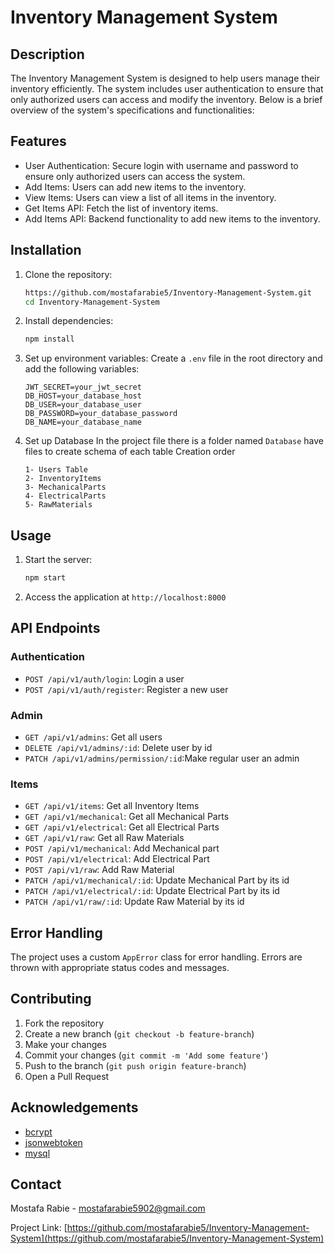 # Inventory Management System

## Description

The Inventory Management System is designed to help users manage their inventory efficiently. The system includes user authentication to ensure that only authorized users can access and modify the inventory. Below is a brief overview of the system's specifications and functionalities:

## Features

- User Authentication: Secure login with username and password to ensure only authorized users can access the system.
- Add Items: Users can add new items to the inventory.
- View Items: Users can view a list of all items in the inventory.
- Get Items API: Fetch the list of inventory items.
- Add Items API: Backend functionality to add new items to the inventory.

## Installation

1. Clone the repository:

   ```bash
   https://github.com/mostafarabie5/Inventory-Management-System.git
   cd Inventory-Management-System
   ```

2. Install dependencies:

   ```bash
   npm install
   ```

3. Set up environment variables:
   Create a `.env` file in the root directory and add the following variables:

   ```plaintext
   JWT_SECRET=your_jwt_secret
   DB_HOST=your_database_host
   DB_USER=your_database_user
   DB_PASSWORD=your_database_password
   DB_NAME=your_database_name
   ```

4. Set up Database
   In the project file there is a folder named `Database` have files to create schema of each table
   Creation order
   ```plaintext
   1- Users Table
   2- InventoryItems
   3- MechanicalParts
   4- ElectricalParts
   5- RawMaterials
   ```


## Usage

1. Start the server:

   ```bash
   npm start
   ```

2. Access the application at `http://localhost:8000`

## API Endpoints

### Authentication


- `POST /api/v1/auth/login`: Login a user
- `POST /api/v1/auth/register`: Register a new user

### Admin

- `GET /api/v1/admins`: Get all users
- `DELETE /api/v1/admins/:id`: Delete user by id
- `PATCH /api/v1/admins/permission/:id`:Make regular user an admin


### Items

- `GET /api/v1/items`: Get all Inventory Items
- `GET /api/v1/mechanical`: Get all Mechanical Parts
- `GET /api/v1/electrical`: Get all Electrical Parts 
- `GET /api/v1/raw`: Get all Raw Materials
- `POST /api/v1/mechanical`: Add Mechanical part 
- `POST /api/v1/electrical`: Add Electrical Part
- `POST /api/v1/raw`: Add Raw Material
- `PATCH /api/v1/mechanical/:id`: Update Mechanical Part by its id 
- `PATCH /api/v1/electrical/:id`: Update Electrical Part by its id 
- `PATCH /api/v1/raw/:id`: Update Raw Material by its id



## Error Handling

The project uses a custom `AppError` class for error handling. Errors are thrown with appropriate status codes and messages.

## Contributing

1. Fork the repository
2. Create a new branch (`git checkout -b feature-branch`)
3. Make your changes
4. Commit your changes (`git commit -m 'Add some feature'`)
5. Push to the branch (`git push origin feature-branch`)
6. Open a Pull Request


## Acknowledgements

- [bcrypt](https://www.npmjs.com/package/bcrypt)
- [jsonwebtoken](https://www.npmjs.com/package/jsonwebtoken)
- [mysql](https://www.npmjs.com/package/mysql)

## Contact

Mostafa Rabie - [mostafarabie5902@gmail.com](mailto:mostafarabie5902@gmail.com)

Project Link: [https://github.com/mostafarabie5/Inventory-Management-System](https://github.com/mostafarabie5/Inventory-Management-System)
